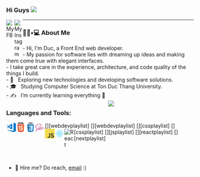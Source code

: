 ### Hi Guys <img src="https://media.giphy.com/media/hvRJCLFzcasrR4ia7z/giphy.gif" width="25px">
<a href="https://www.facebook.com/profile.php?id=100006672887523">
  <img align="left" alt="My FB" width="22px" src="https://img.icons8.com/cute-clipart/50/000000/facebook-new.png" />
</a>
<a href="https://www.instagram.com/ducminh2907/">
  <img align="left" alt="My Instagram" width="22px" src="https://img.icons8.com/cute-clipart/64/000000/instagram-new.png" />
</a>

<hr />
<h3> 👨🏻•💻 About Me </h3>
- Hi, I'm Duc, a Front End web developer. <br/>
- My passion for software lies with dreaming up ideas and making them come true with elegant interfaces. <br/>
- I take great care in the experience, architecture, and code quality of the things I build. <br/>
- 🤔 &nbsp; Exploring new technologies and developing software solutions.<br/>
- 🎓 &nbsp; Studying Computer Science at Ton Duc Thang University.<br/>
- ✍️ &nbsp; I’m currently learning everything 🤣<br/>

<img align='right' src="https://media.giphy.com/media/M9gbBd9nbDrOTu1Mqx/giphy.gif" width="230">

### Languages and Tools:
[<img align="left" alt="Visual Studio Code" width="26px" src="https://raw.githubusercontent.com/github/explore/80688e429a7d4ef2fca1e82350fe8e3517d3494d/topics/visual-studio-code/visual-studio-code.png" />][webdevplaylist]
[<img align="left" alt="HTML5" width="26px" src="https://raw.githubusercontent.com/github/explore/80688e429a7d4ef2fca1e82350fe8e3517d3494d/topics/html/html.png" />][webdevplaylist]
[<img align="left" alt="CSS3" width="26px" src="https://raw.githubusercontent.com/github/explore/80688e429a7d4ef2fca1e82350fe8e3517d3494d/topics/css/css.png" />][cssplaylist]
[<img align="left" alt="Sass" width="26px" src="https://raw.githubusercontent.com/github/explore/80688e429a7d4ef2fca1e82350fe8e3517d3494d/topics/sass/sass.png" />][cssplaylist]
[<img align="left" alt="JavaScript" width="26px" src="https://raw.githubusercontent.com/github/explore/80688e429a7d4ef2fca1e82350fe8e3517d3494d/topics/javascript/javascript.png" />][jsplaylist]
[<img align="left" alt="React" width="26px" src="https://raw.githubusercontent.com/github/explore/80688e429a7d4ef2fca1e82350fe8e3517d3494d/topics/react/react.png" />][reactplaylist]
[<img align="left" alt="React" width="26px" src="https://www.creative-tim.com/assets/frameworks/icon-nextjs-552cecd0240ba0ae7b5fbf899c1ee10cd66f8c38ea6fe77233fd37ad1cff0dca.png" />][nextplaylist]

<br />
<br />


- 💼 Hire me? Do reach, [email](mailto:ducle7144@gmail.com) :)
